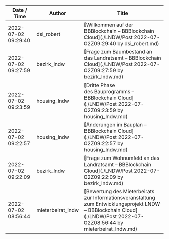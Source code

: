 | Date / Time | Author | Title |
|-------------|--------|-------|
| 2022-07-02 09:29:40 | dsi_robert | [Willkommen auf der BBBlockchain &#8211; BBBlockchain Cloud](./LNDW/Post 2022-07-02Z09:29:40 by dsi_robert.md) |
| 2022-07-02 09:27:59 | bezirk_lndw | [Frage zum Baumbestand an das Landratsamt &#8211; BBBlockchain Cloud](./LNDW/Post 2022-07-02Z09:27:59 by bezirk_lndw.md) |
| 2022-07-02 09:23:59 | housing_lndw | [Dritte Phase des Bauprogramms &#8211; BBBlockchain Cloud](./LNDW/Post 2022-07-02Z09:23:59 by housing_lndw.md) |
| 2022-07-02 09:22:57 | housing_lndw | [Änderungen im Bauplan &#8211; BBBlockchain Cloud](./LNDW/Post 2022-07-02Z09:22:57 by housing_lndw.md) |
| 2022-07-02 09:22:09 | bezirk_lndw | [Frage zum Wohnumfeld an das Landratsamt &#8211; BBBlockchain Cloud](./LNDW/Post 2022-07-02Z09:22:09 by bezirk_lndw.md) |
| 2022-07-02 08:56:44 | mieterbeirat_lndw | [Bewertung des Mieterbeirats zur Informationsveranstaltung zum Entwicklungsprojekt LNDW &#8211; BBBlockchain Cloud](./LNDW/Post 2022-07-02Z08:56:44 by mieterbeirat_lndw.md) |